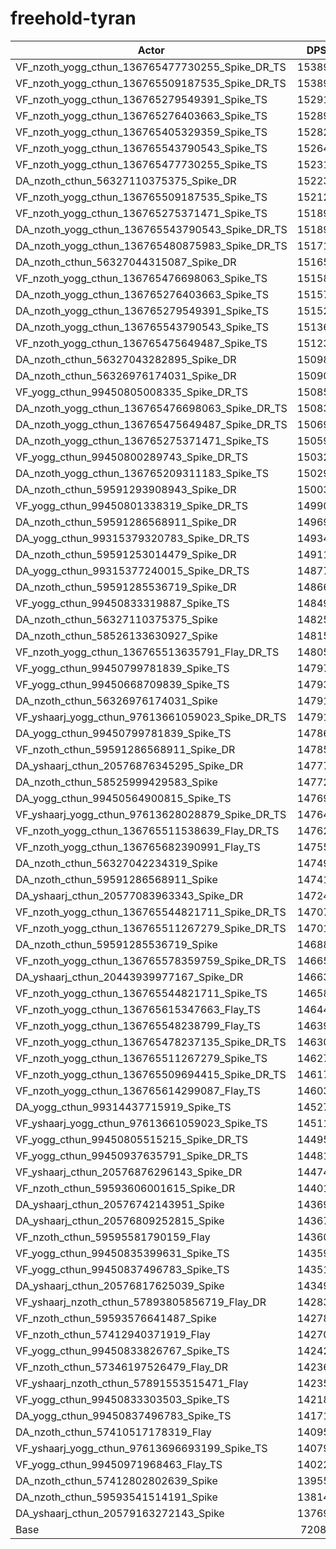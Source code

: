 # freehold-tyran
| Actor | DPS | Increase |
|---|:---:|:---:|
|VF_nzoth_yogg_cthun_136765477730255_Spike_DR_TS|153899|113.49%|
|VF_nzoth_yogg_cthun_136765509187535_Spike_DR_TS|153895|113.49%|
|VF_nzoth_yogg_cthun_136765279549391_Spike_TS|152912|112.12%|
|VF_nzoth_yogg_cthun_136765276403663_Spike_TS|152893|112.10%|
|VF_nzoth_yogg_cthun_136765405329359_Spike_TS|152823|112.00%|
|VF_nzoth_yogg_cthun_136765543790543_Spike_TS|152640|111.75%|
|VF_nzoth_yogg_cthun_136765477730255_Spike_TS|152314|111.29%|
|DA_nzoth_cthun_56327110375375_Spike_DR|152230|111.18%|
|VF_nzoth_yogg_cthun_136765509187535_Spike_TS|152120|111.03%|
|VF_nzoth_yogg_cthun_136765275371471_Spike_TS|151898|110.72%|
|DA_nzoth_yogg_cthun_136765543790543_Spike_DR_TS|151893|110.71%|
|DA_nzoth_yogg_cthun_136765480875983_Spike_DR_TS|151710|110.46%|
|DA_nzoth_cthun_56327044315087_Spike_DR|151657|110.38%|
|VF_nzoth_yogg_cthun_136765476698063_Spike_TS|151581|110.28%|
|DA_nzoth_yogg_cthun_136765276403663_Spike_TS|151576|110.27%|
|DA_nzoth_yogg_cthun_136765279549391_Spike_TS|151524|110.20%|
|DA_nzoth_yogg_cthun_136765543790543_Spike_TS|151360|109.97%|
|VF_nzoth_yogg_cthun_136765475649487_Spike_TS|151237|109.80%|
|DA_nzoth_cthun_56327043282895_Spike_DR|150989|109.46%|
|DA_nzoth_cthun_56326976174031_Spike_DR|150902|109.34%|
|VF_yogg_cthun_99450805008335_Spike_DR_TS|150851|109.27%|
|DA_nzoth_yogg_cthun_136765476698063_Spike_DR_TS|150831|109.24%|
|DA_nzoth_yogg_cthun_136765475649487_Spike_DR_TS|150693|109.05%|
|DA_nzoth_yogg_cthun_136765275371471_Spike_TS|150594|108.91%|
|VF_yogg_cthun_99450800289743_Spike_DR_TS|150321|108.53%|
|DA_nzoth_yogg_cthun_136765209311183_Spike_TS|150295|108.49%|
|DA_nzoth_cthun_59591293908943_Spike_DR|150034|108.13%|
|VF_yogg_cthun_99450801338319_Spike_DR_TS|149907|107.96%|
|DA_nzoth_cthun_59591286568911_Spike_DR|149696|107.66%|
|DA_yogg_cthun_99315379320783_Spike_DR_TS|149346|107.18%|
|DA_nzoth_cthun_59591253014479_Spike_DR|149114|106.86%|
|DA_yogg_cthun_99315377240015_Spike_DR_TS|148775|106.39%|
|DA_nzoth_cthun_59591285536719_Spike_DR|148664|106.23%|
|VF_yogg_cthun_99450833319887_Spike_TS|148490|105.99%|
|DA_nzoth_cthun_56327110375375_Spike|148256|105.67%|
|DA_nzoth_cthun_58526133630927_Spike|148154|105.52%|
|VF_nzoth_yogg_cthun_136765513635791_Flay_DR_TS|148055|105.39%|
|VF_yogg_cthun_99450799781839_Spike_TS|147971|105.27%|
|VF_yogg_cthun_99450668709839_Spike_TS|147938|105.22%|
|DA_nzoth_cthun_56326976174031_Spike|147913|105.19%|
|VF_yshaarj_yogg_cthun_97613661059023_Spike_DR_TS|147911|105.19%|
|DA_yogg_cthun_99450799781839_Spike_TS|147863|105.12%|
|VF_nzoth_cthun_59591286568911_Spike_DR|147856|105.11%|
|DA_yshaarj_cthun_20576876345295_Spike_DR|147772|104.99%|
|DA_nzoth_cthun_58525999429583_Spike|147721|104.92%|
|DA_yogg_cthun_99450564900815_Spike_TS|147692|104.88%|
|VF_yshaarj_yogg_cthun_97613628028879_Spike_DR_TS|147648|104.82%|
|VF_nzoth_yogg_cthun_136765511538639_Flay_DR_TS|147622|104.79%|
|VF_nzoth_yogg_cthun_136765682390991_Flay_TS|147550|104.69%|
|DA_nzoth_cthun_56327042234319_Spike|147495|104.61%|
|DA_nzoth_cthun_59591286568911_Spike|147411|104.49%|
|DA_yshaarj_cthun_20577083963343_Spike_DR|147241|104.26%|
|VF_nzoth_yogg_cthun_136765544821711_Spike_DR_TS|147072|104.02%|
|VF_nzoth_yogg_cthun_136765511267279_Spike_DR_TS|147014|103.94%|
|DA_nzoth_cthun_59591285536719_Spike|146883|103.76%|
|VF_nzoth_yogg_cthun_136765578359759_Spike_DR_TS|146655|103.44%|
|DA_yshaarj_cthun_20443939977167_Spike_DR|146632|103.41%|
|VF_nzoth_yogg_cthun_136765544821711_Spike_TS|146584|103.35%|
|VF_nzoth_yogg_cthun_136765615347663_Flay_TS|146448|103.16%|
|VF_nzoth_yogg_cthun_136765548238799_Flay_TS|146393|103.08%|
|VF_nzoth_yogg_cthun_136765478237135_Spike_DR_TS|146302|102.95%|
|VF_nzoth_yogg_cthun_136765511267279_Spike_TS|146271|102.91%|
|VF_nzoth_yogg_cthun_136765509694415_Spike_DR_TS|146179|102.78%|
|VF_nzoth_yogg_cthun_136765614299087_Flay_TS|146030|102.58%|
|DA_yogg_cthun_99314437715919_Spike_TS|145273|101.53%|
|VF_yshaarj_yogg_cthun_97613661059023_Spike_TS|145110|101.30%|
|VF_yogg_cthun_99450805515215_Spike_DR_TS|144953|101.08%|
|VF_yogg_cthun_99450937635791_Spike_DR_TS|144811|100.89%|
|VF_yshaarj_cthun_20576876296143_Spike_DR|144742|100.79%|
|VF_nzoth_cthun_59593606001615_Spike_DR|144016|99.78%|
|DA_yshaarj_cthun_20576742143951_Spike|143692|99.33%|
|DA_yshaarj_cthun_20576809252815_Spike|143679|99.32%|
|VF_nzoth_cthun_59595581790159_Flay|143604|99.21%|
|VF_yogg_cthun_99450835399631_Spike_TS|143594|99.20%|
|VF_yogg_cthun_99450837496783_Spike_TS|143512|99.08%|
|DA_yshaarj_cthun_20576817625039_Spike|143499|99.07%|
|VF_yshaarj_nzoth_cthun_57893805856719_Flay_DR|142839|98.15%|
|VF_nzoth_cthun_59593576641487_Spike|142787|98.08%|
|VF_nzoth_cthun_57412940371919_Flay|142708|97.97%|
|VF_yogg_cthun_99450833826767_Spike_TS|142423|97.57%|
|VF_nzoth_cthun_57346197526479_Flay_DR|142361|97.49%|
|VF_yshaarj_nzoth_cthun_57891553515471_Flay|142359|97.48%|
|VF_yogg_cthun_99450833303503_Spike_TS|142185|97.24%|
|DA_yogg_cthun_99450837496783_Spike_TS|141713|96.59%|
|DA_nzoth_cthun_57410517178319_Flay|140957|95.54%|
|VF_yshaarj_yogg_cthun_97613696693199_Spike_TS|140790|95.31%|
|VF_yogg_cthun_99450971968463_Flay_TS|140225|94.52%|
|DA_nzoth_cthun_57412802802639_Spike|139556|93.60%|
|DA_nzoth_cthun_59593541514191_Spike|138147|91.64%|
|DA_yshaarj_cthun_20579163272143_Spike|137697|91.02%|
|Base|72086|0.00%|

